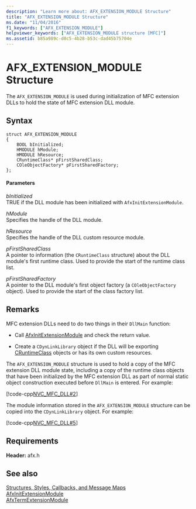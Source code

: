 ```yaml
---
description: "Learn more about: AFX_EXTENSION_MODULE Structure"
title: "AFX_EXTENSION_MODULE Structure"
ms.date: "11/04/2016"
f1_keywords: ["AFX_EXTENSION_MODULE"]
helpviewer_keywords: ["AFX_EXTENSION_MODULE structure [MFC]"]
ms.assetid: b85a989c-d0c5-4b28-b53c-dad45b75704e
---
```

# AFX_EXTENSION_MODULE Structure

The `AFX_EXTENSION_MODULE` is used during initialization of MFC extension DLLs to hold the state of MFC extension DLL module.

## Syntax

```
struct AFX_EXTENSION_MODULE
{
    BOOL bInitialized;
    HMODULE hModule;
    HMODULE hResource;
    CRuntimeClass* pFirstSharedClass;
    COleObjectFactory* pFirstSharedFactory;
};
```

#### Parameters

*bInitialized*<br/>
TRUE if the DLL module has been initialized with `AfxInitExtensionModule`.

*hModule*<br/>
Specifies the handle of the DLL module.

*hResource*<br/>
Specifies the handle of the DLL custom resource module.

*pFirstSharedClass*<br/>
A pointer to information (the `CRuntimeClass` structure) about the DLL module's first runtime class. Used to provide the start of the runtime class list.

*pFirstSharedFactory*<br/>
A pointer to the DLL module's first object factory (a `COleObjectFactory` object). Used to provide the start of the class factory list.

## Remarks

MFC extension DLLs need to do two things in their `DllMain` function:

- Call [AfxInitExtensionModule](extension-dll-macros.md#afxinitextensionmodule) and check the return value.

- Create a `CDynLinkLibrary` object if the DLL will be exporting [CRuntimeClass](../../mfc/reference/cruntimeclass-structure.md) objects or has its own custom resources.

The `AFX_EXTENSION_MODULE` structure is used to hold a copy of the MFC extension DLL module state, including a copy of the runtime class objects that have been initialized by the MFC extension DLL as part of normal static object construction executed before `DllMain` is entered. For example:

[!code-cpp[NVC_MFC_DLL#2](../../atl-mfc-shared/codesnippet/cpp/afx-extension-module-structure_1.cpp)]

The module information stored in the `AFX_EXTENSION_MODULE` structure can be copied into the `CDynLinkLibrary` object. For example:

[!code-cpp[NVC_MFC_DLL#5](../../atl-mfc-shared/codesnippet/cpp/afx-extension-module-structure_2.cpp)]

## Requirements

**Header:** afx.h

## See also

[Structures, Styles, Callbacks, and Message Maps](../../mfc/reference/structures-styles-callbacks-and-message-maps.md)<br/>
[AfxInitExtensionModule](extension-dll-macros.md#afxinitextensionmodule)<br/>
[AfxTermExtensionModule](extension-dll-macros.md#afxtermextensionmodule)
